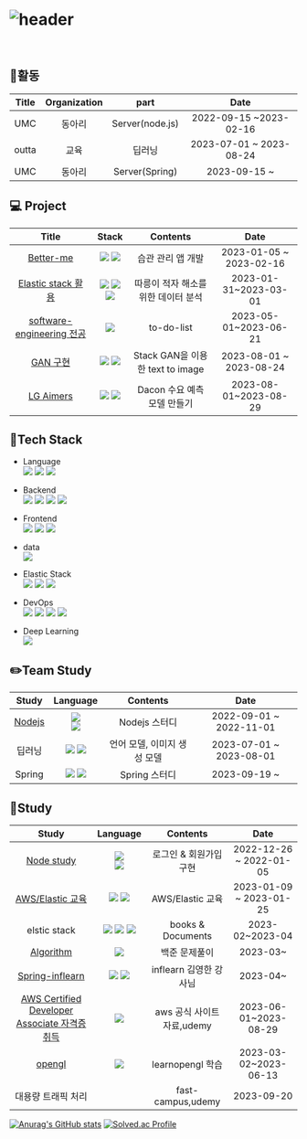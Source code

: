 ![header](https://capsule-render.vercel.app/api?type=soft&color=auto&height=300&section=header&text=joon's%20github&fontSize=90)
=============
&nbsp;
&nbsp;




:scroll:활동
----
|Title|Organization|part|Date|
|:------:|:-----:|:-----:|:-----:|
|UMC|동아리|Server(node.js)|2022-09-15 ~2023-02-16|
|outta|교육|딥러닝|2023-07-01 ~ 2023-08-24|
|UMC|동아리|Server(Spring)|2023-09-15 ~|


💻 Project
--------
|Title|Stack|Contents|Date|
|:------:|:-----:|:-----:|:-----:|
|[Better-me](https://velog.io/@khj372/2)|<img src="https://img.shields.io/badge/node.js-339933?style=flat&logo=Node.js&logoColor=white"> <img src="https://img.shields.io/badge/express-000000?style=flat&logo=express&logoColor=white">|습관 관리 앱 개발|2023-01-05 ~ 2023-02-16|
|[Elastic stack 활용](https://velog.io/@khj372/3)|<img src="https://img.shields.io/badge/elasticsearch-005571?style=flat&logo=elasticsearch&logoColor=#005571"> <img src="https://img.shields.io/badge/kibana-005571?style=flat&logo=kibana&logoColor=#005571"> <img src="https://img.shields.io/badge/logstash-005571?style=flat&logo=logstash&logoColor=#005571">|따릉이 적자 해소를 위한 데이터 분석|2023-01-31~2023-03-01|
|[software-engineering 전공](https://velog.io/@khj372/software-engineering-%ED%8C%80-%ED%94%84%EB%A1%9C%EC%A0%9D%ED%8A%B8)|<img src="https://img.shields.io/badge/Spring boot-6DB33F?style=flat&logo=Spring boot&logoColor=white">|to-do-list|2023-05-01~2023-06-21|
|[GAN 구현](https://velog.io/@khj372/text-to-image-%ED%94%84%EB%A1%9C%EC%A0%9D%ED%8A%B8)|<img src="https://img.shields.io/badge/pytorch-3776AB?style=flat&logo=pytorch&logoColor=#EE4C2C"> <img src="https://img.shields.io/badge/python-3776AB?style=flat&logo=python&logoColor=white">|Stack GAN을 이용한 text to image|2023-08-01 ~ 2023-08-24|
|[LG Aimers](https://velog.io/@khj372/LG-Aimers)|<img src="https://img.shields.io/badge/pytorch-3776AB?style=flat&logo=python&logoColor=white"> <img src="https://img.shields.io/badge/pytorch-EE4C2C?style=flat&logo=pytorch&logoColor=#EE4C2C">|Dacon 수요 예측 모델 만들기|2023-08-01~2023-08-29|





:hammer:Tech Stack
-----
* Language<br/>
<img src="https://img.shields.io/badge/python-3776AB?style=flat&logo=python&logoColor=white"> <img src="https://img.shields.io/badge/java-007396?style=flat&logo=java&logoColor=white"> <img src="https://img.shields.io/badge/C-A8B9CC?style=flat&logo=C%2B%2B&logoColor=white"/><br/>

* Backend<br/>
<img src="https://img.shields.io/badge/node.js-339933?style=flat&logo=Node.js&logoColor=white">  <img src="https://img.shields.io/badge/express-000000?style=flat&logo=express&logoColor=white">  <img src="https://img.shields.io/badge/Spring-6DB33F?style=flat&logo=Spring&logoColor=white"> <img src="https://img.shields.io/badge/Spring boot-6DB33F?style=flat&logo=Spring boot&logoColor=white"><br/>  

* Frontend<br/>
<img src="https://img.shields.io/badge/html5-E34F26?style=flat&logo=html5&logoColor=white"> <img src="https://img.shields.io/badge/css-1572B6?style=flat&logo=css3&logoColor=white"> <img src="https://img.shields.io/badge/javascript-F7DF1E?style=flat&logo=javascript&logoColor=black"><br/>

* data<br/>
    <img src="https://img.shields.io/badge/mysql-4479A1?style=flat&logo=mysql&logoColor=white">

* Elastic Stack<br/>
<img src="https://img.shields.io/badge/elasticsearch-005571?style=flat&logo=elasticsearch&logoColor=#005571"> <img src="https://img.shields.io/badge/kibana-005571?style=flat&logo=kibana&logoColor=#005571"> <img src="https://img.shields.io/badge/logstash-005571?style=flat&logo=logstash&logoColor=#005571">

* DevOps<br/>
<img src="https://img.shields.io/badge/git-F05032?style=flat&logo=git&logoColor=white"> <img src="https://img.shields.io/badge/github-181717?style=flat&logo=github&logoColor=white"> <img src="https://img.shields.io/badge/aws-232F3E?style=flat&logo=amazonaws&logoColor=white"> <img src="https://img.shields.io/badge/Docker-2496ED?style=flat&logo=Docker&logoColor=white"/>

* Deep Learning<br/>
  <img src="https://img.shields.io/badge/pytorch-3776AB?style=flat&logo=pytorch&logoColor=#EE4C2C">


:pencil2:Team Study
-----------------
|Study|Language|Contents|Date|
|:------:|:-----:|:-----:|:-----:|
|[Nodejs](https://velog.io/@khj372/UMC-3%EA%B8%B0-%EC%8A%A4%ED%84%B0%EB%94%94)|<img src="https://img.shields.io/badge/node.js-339933?style=flat&logo=Node.js&logoColor=white"><br><img src="https://img.shields.io/badge/express-000000?style=flat&logo=express&logoColor=white">|Nodejs 스터디|2022-09-01 ~ 2022-11-01|
|딥러닝|<img src="https://img.shields.io/badge/python-3776AB?style=flat&logo=python&logoColor=white"> <img src="https://img.shields.io/badge/pytorch-3776AB?style=flat&logo=pytorch&logoColor=#EE4C2C">|언어 모델, 이미지 생성 모델|2023-07-01 ~ 2023-08-01|
|Spring|<img src="https://img.shields.io/badge/Spring-6DB33F?style=flat&logo=Spring&logoColor=white"> <img src="https://img.shields.io/badge/Spring boot-6DB33F?style=flat&logo=Spring boot&logoColor=white">|Spring 스터디|2023-09-19 ~ |


:green_book:Study
----------------
|Study|Language|Contents|Date|
|:------:|:-----:|:-----:|:-----:|
|[Node study](https://github.com/hyoungj00n/sns-node)|<img src="https://img.shields.io/badge/node.js-339933?style=flat&logo=Node.js&logoColor=white"></br><img src="https://img.shields.io/badge/express-000000?style=flat&logo=express&logoColor=white">|로그인 & 회원가입 구현|2022-12-26 ~ 2022-01-05|
|[AWS/Elastic 교육](https://velog.io/@khj372/%EA%B5%90%EC%9C%A1-1)|<img src="https://img.shields.io/badge/Elastic Stack-232F3E?style=flat&logo=Elastic Stack&logoColor=white"> <img src="https://img.shields.io/badge/aws-232F3E?style=flat&logo=amazonaws&logoColor=white">|AWS/Elastic 교육|2023-01-09 ~ 2023-01-25|
|elstic stack|<img src="https://img.shields.io/badge/elasticsearch-005571?style=flat&logo=elasticsearch&logoColor=#005571"> <img src="https://img.shields.io/badge/kibana-005571?style=flat&logo=kibana&logoColor=#005571"> <img src="https://img.shields.io/badge/logstash-005571?style=flat&logo=logstash&logoColor=#005571">|books & Documents|2023-02~2023-04|
|[Algorithm](https://github.com/hyoungj00n/Baekjoon)|<img src="https://img.shields.io/badge/python-3776AB?style=flat&logo=python&logoColor=white">|백준 문제풀이|2023-03~|
|[Spring-inflearn](https://github.com/hyoungj00n/Spring-inflearn)|<img src="https://img.shields.io/badge/Spring-6DB33F?style=flat&logo=Spring&logoColor=white"> <img src="https://img.shields.io/badge/Spring boot-6DB33F?style=flat&logo=Spring boot&logoColor=white">|inflearn 김영한 강사님|2023-04~|
|[AWS Certified Developer Associate 자격증 취득](https://velog.io/@khj372/AWS-certificate-developer-associate-%ED%95%A9%EA%B2%A9) |<img src="https://img.shields.io/badge/AWS-232F3E?style=flat&logo=AWS&logoColor=white">|aws 공식 사이트 자료,udemy|2023-06-01~2023-08-29|
|[opengl](https://github.com/hyoungj00n/opengl-project)|<img src="https://img.shields.io/badge/opengl-5586A4?style=flat&logo=opengl&logoColor=white">|learnopengl 학습|2023-03-02~2023-06-13|
|대용량 트래픽 처리||fast-campus,udemy|2023-09-20|


[![Anurag's GitHub stats](https://github-readme-stats.vercel.app/api?username=hyoungj00n)](https://github.com/hyoungj00n/github-readme-stats)
[![Solved.ac Profile](http://mazassumnida.wtf/api/v2/generate_badge?boj=khj372)](https://solved.ac/khj372/)

